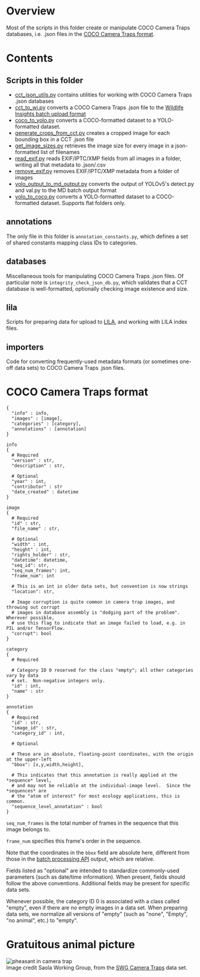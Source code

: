 # Overview

Most of the scripts in this folder create or manipulate COCO Camera Traps databases, i.e. .json files in the [COCO Camera Traps format](#coco-camera-traps-format).

# Contents

## Scripts in this folder

* [cct_json_utils.py](cct_json_utils.py) contains utilities for working with COCO Camera Traps .json databases
* [cct_to_wi.py](cct_to_wi.py) converts a COCO Camera Traps .json file to the [Wildlife Insights batch upload format](https://github.com/ConservationInternational/Wildlife-Insights----Data-Migration)
* [coco_to_yolo.py](coco_to_yolo.py) converts a COCO-formatted dataset to a YOLO-formatted dataset.
* [generate_crops_from_cct.py](generate_crops_from_cct.py) creates a cropped image for each bounding box in a CCT .json file
* [get_image_sizes.py](get_image_sizes.py) retrieves the image size for every image in a json-formatted list of filenames
* [read_exif.py](read_exif.py) reads EXIF/IPTC/XMP fields from all images in a folder, writing all that metadata to .json/.csv
* [remove_exif.py](remove_exif.py) removes EXIF/IPTC/XMP metadata from a folder of images
* [yolo_output_to_md_output.py](yolo_output_to_md_output.py) converts the output of YOLOv5's detect.py and val.py to the MD batch output format
* [yolo_to_coco.py](yolo_to_coco.py) converts a YOLO-formatted dataset to a COCO-formatted dataset.  Supports flat folders only.

## annotations

The only file in this folder is `annotation_constants.py`, which defines a set of shared constants mapping class IDs to categories.

## databases

Miscellaneous tools for manipulating COCO Camera Traps .json files.  Of particular note is `integrity_check_json_db.py`, which validates that a CCT database is well-formatted, optionally checking image existence and size.

## lila

Scripts for preparing data for upload to [LILA](https://lila.science), and working with LILA index files.

## importers

Code for converting frequently-used metadata formats (or sometimes one-off data sets) to COCO Camera Traps .json files.

# COCO Camera Traps format

```
{
  "info" : info,
  "images" : [image],
  "categories" : [category],
  "annotations" : [annotation]
}

info 
{
  # Required
  "version" : str,
  "description" : str,
  
  # Optional
  "year" : int,
  "contributor" : str
  "date_created" : datetime
}

image
{
  # Required
  "id" : str,
  "file_name" : str,
  
  # Optional
  "width" : int,
  "height" : int,
  "rights_holder" : str,    
  "datetime": datetime,  
  "seq_id": str,
  "seq_num_frames": int,
  "frame_num": int
  
  # This is an int in older data sets, but convention is now strings
  "location": str,
  
  # Image corruption is quite common in camera trap images, and throwing out corrupt
  # images in database assembly is "dodging part of the problem".  Wherever possible,
  # use this flag to indicate that an image failed to load, e.g. in PIL and/or TensorFlow.
  "corrupt": bool
}

category
{
  # Required
  
  # Category ID 0 reserved for the class "empty"; all other categories vary by data
  # set.  Non-negative integers only.
  "id" : int,
  "name" : str  
}

annotation
{
  # Required
  "id" : str,
  "image_id" : str,  
  "category_id" : int,
  
  # Optional
  
  # These are in absolute, floating-point coordinates, with the origin at the upper-left
  "bbox": [x,y,width,height],
  
  # This indicates that this annotation is really applied at the *sequence* level,
  # and may not be reliable at the individual-image level.  Since the *sequences* are
  # the "atom of interest" for most ecology applications, this is common.
  "sequence_level_annotation" : bool
}
```

`seq_num_frames` is the total number of frames in the sequence that this image belongs to.

`frame_num` specifies this frame's order in the sequence.

Note that the coordinates in the `bbox` field are absolute here, different from those in the [batch processing API](api/batch_processing/README.md) output, which are relative.

Fields listed as "optional" are intended to standardize commonly-used parameters (such as date/time information).  When present, fields should follow the above conventions.  Additional fields may be present for specific data sets.

Whenever possible, the category ID 0 is associated with a class called "empty", even if there are no empty images in a data set.  When preparing data sets, we normalize all versions of "empty" (such as "none", "Empty", "no animal", etc.) to "empty".

# Gratuitous animal picture

![pheasant in camera trap](../images/pheasant_web.jpg)<br/>Image credit Saola Working Group, from the [SWG Camera Traps](https://lila.science/datasets/swg-camera-traps/) data set.
